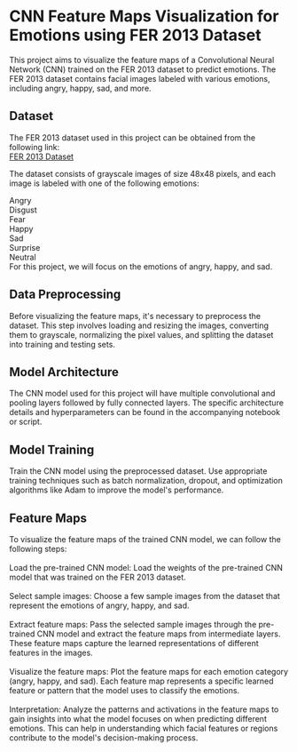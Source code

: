 # CNN Feature Maps Visualization for Emotions using FER 2013 Dataset
This project aims to visualize the feature maps of a Convolutional Neural Network (CNN) trained on the FER 2013 dataset to predict emotions. The FER 2013 dataset contains facial images labeled with various emotions, including angry, happy, sad, and more.

## Dataset
The FER 2013 dataset used in this project can be obtained from the following link: <br>[FER 2013 Dataset](https://www.kaggle.com/datasets/msambare/fer2013)<br>

The dataset consists of grayscale images of size 48x48 pixels, and each image is labeled with one of the following emotions:<br>

Angry<br>
Disgust<br>
Fear<br>
Happy<br>
Sad<br>
Surprise<br>
Neutral<br>
For this project, we will focus on the emotions of angry, happy, and sad.

## Data Preprocessing
Before visualizing the feature maps, it's necessary to preprocess the dataset. This step involves loading and resizing the images, converting them to grayscale, normalizing the pixel values, and splitting the dataset into training and testing sets.

## Model Architecture
The CNN model used for this project will have multiple convolutional and pooling layers followed by fully connected layers. The specific architecture details and hyperparameters can be found in the accompanying notebook or script.

## Model Training
Train the CNN model using the preprocessed dataset. Use appropriate training techniques such as batch normalization, dropout, and optimization algorithms like Adam to improve the model's performance.

## Feature Maps
To visualize the feature maps of the trained CNN model, we can follow the following steps:<br><br>
Load the pre-trained CNN model: Load the weights of the pre-trained CNN model that was trained on the FER 2013 dataset.<br><br>
Select sample images: Choose a few sample images from the dataset that represent the emotions of angry, happy, and sad.<br><br>
Extract feature maps: Pass the selected sample images through the pre-trained CNN model and extract the feature maps from intermediate layers. These feature maps capture the learned representations of different features in the images.<br><br>
Visualize the feature maps: Plot the feature maps for each emotion category (angry, happy, and sad). Each feature map represents a specific learned feature or pattern that the model uses to classify the emotions.<br><br>
Interpretation: Analyze the patterns and activations in the feature maps to gain insights into what the model focuses on when predicting different emotions. This can help in understanding which facial features or regions contribute to the model's decision-making process.
